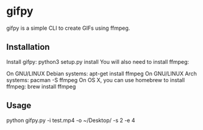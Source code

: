 # gifpy
gifpy is a simple CLI to create GIFs using ffmpeg.

## Installation
Install gifpy:
    python3 setup.py install
You will also need to install ffmpeg:

On GNU/LINUX Debian systems:
    apt-get install ffmpeg
On GNU/LINUX Arch systems:
    pacman -S ffmpeg
On OS X, you can use homebrew to install ffmpeg:
    brew install ffmpeg

## Usage
python gifpy.py -i test.mp4 -o ~/Desktop/ -s 2 -e 4